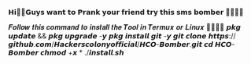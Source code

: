 𝗛𝗶👋🏼𝗚𝘂𝘆𝘀 𝘄𝗮𝗻𝘁 𝘁𝗼 𝗣𝗿𝗮𝗻𝗸 𝘆𝗼𝘂𝗿 𝗳𝗿𝗶𝗲𝗻𝗱 𝘁𝗿𝘆
𝘁𝗵𝗶𝘀 𝘀𝗺𝘀 𝗯𝗼𝗺𝗯𝗲𝗿 📱📱😜😜

𝑭𝒐𝒍𝒍𝒐𝒘 𝒕𝒉𝒊𝒔 𝒄𝒐𝒎𝒎𝒂𝒏𝒅 𝒕𝒐 𝒊𝒏𝒔𝒕𝒂𝒍𝒍 𝒕𝒉𝒆
𝑻𝒐𝒐𝒍 𝒊𝒏 𝑻𝒆𝒓𝒎𝒖𝒙 𝒐𝒓 𝑳𝒊𝒏𝒖𝒙 📱👨🏼‍💻
𝙥𝙠𝙜 𝙪𝙥𝙙𝙖𝙩𝙚 && 𝙥𝙠𝙜 𝙪𝙥𝙜𝙧𝙖𝙙𝙚 -𝙮
𝙥𝙠𝙜 𝙞𝙣𝙨𝙩𝙖𝙡𝙡 𝙜𝙞𝙩 -𝙮
𝙜𝙞𝙩 𝙘𝙡𝙤𝙣𝙚 𝙝𝙩𝙩𝙥𝙨://𝙜𝙞𝙩𝙝𝙪𝙗.𝙘𝙤𝙢/𝙃𝙖𝙘𝙠𝙚𝙧𝙨𝙘𝙤𝙡𝙤𝙣𝙮𝙤𝙛𝙛𝙞𝙘𝙞𝙖𝙡/𝙃𝘾𝙊-𝘽𝙤𝙢𝙗𝙚𝙧.𝙜𝙞𝙩
𝙘𝙙 𝙃𝘾𝙊-𝘽𝙤𝙢𝙗𝙚𝙧
𝙘𝙝𝙢𝙤𝙙 +𝙭 *
./𝙞𝙣𝙨𝙩𝙖𝙡𝙡.𝙨𝙝
